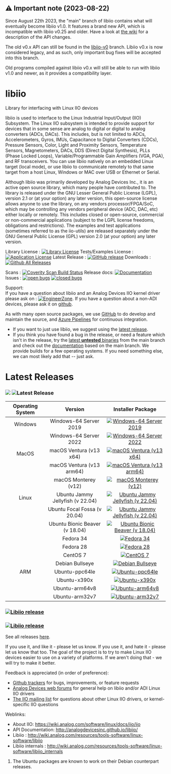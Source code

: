 ## :warning: Important note (2023-08-22)

Since August 22th 2023, the "main" branch of libiio contains what will eventually become libiio v1.0.
It features a brand new API, which is incompatible with libiio v0.25 and older.
Have a look at [the wiki](https://github.com/analogdevicesinc/libiio/wiki/libiio_0_to_1) for a description of the API changes.

The old v0.x API can still be found in the [libiio-v0](https://github.com/analogdevicesinc/libiio/tree/libiio-v0) branch.
Libiio v0.x is now considered legacy, and as such, only important bug fixes will be accepted into this branch.

Old programs compiled against libiio v0.x will still be able to run with libiio v1.0 and newer, as it provides a compatibility layer.

# libiio

Library for interfacing with Linux IIO devices

libiio is used to interface to the Linux Industrial Input/Output (IIO) Subsystem. The Linux IIO subsystem is intended to provide support for devices that in some sense are analog to digital or digital to analog converters (ADCs, DACs). This includes, but is not limited to ADCs, Accelerometers, Gyros, IMUs, Capacitance to Digital Converters (CDCs), Pressure Sensors, Color, Light and Proximity Sensors, Temperature Sensors, Magnetometers, DACs, DDS (Direct Digital Synthesis), PLLs (Phase Locked Loops), Variable/Programmable Gain Amplifiers (VGA, PGA), and RF transceivers. You can use libiio natively on an embedded Linux target (local mode), or use libiio to communicate remotely to that same target from a host Linux, Windows or MAC over USB or Ethernet or Serial.

Although libiio was primarily developed by Analog Devices Inc., it is an active open source library, which many people have contributed to. The library is released under the GNU Lesser General Public License (LGPL), version 2.1 or (at your option) any later version, this open-source license allows anyone to use the library, on any vendors processor/FPGA/SoC, which may be controlling any vendors peripheral device (ADC, DAC, etc) either locally or remotely. This includes closed or open-source, commercial or non-commercial applications (subject to the LGPL license freedoms, obligations and restrictions). The examples and test applications (sometimes referred to as the iio-utils) are released separately under the GNU General Public License (GPL) version 2.0 (at your option) any later version.

Library License : [![Library License](https://img.shields.io/badge/license-LGPL2+-blue.svg)](https://github.com/analogdevicesinc/libiio/blob/main/COPYING.txt)
Tests/Examples License : [![Application License](https://img.shields.io/badge/license-GPL2+-blue.svg)](https://github.com/analogdevicesinc/libiio/blob/main/COPYING_GPL.txt)
Latest Release : [![GitHub release](https://img.shields.io/github/release/analogdevicesinc/libiio.svg)](https://github.com/analogdevicesinc/libiio/releases/latest)
Downloads :  [![Github All Releases](https://img.shields.io/github/downloads/analogdevicesinc/libiio/total.svg)](https://github.com/analogdevicesinc/libiio/releases/latest)

Scans : [![Coverity Scan Build Status](https://img.shields.io/coverity/scan/4796.svg)](https://scan.coverity.com/projects/analogdevicesinc-libiio)
Release docs: [![Documentation](https://codedocs.xyz/analogdevicesinc/libiio.svg)](http://analogdevicesinc.github.io/libiio/)
Issues : [![open bugs](https://img.shields.io/github/issues/analogdevicesinc/libiio.svg)](https://github.com/analogdevicesinc/libiio/issues)
[![closed bugs](https://img.shields.io/github/issues-closed/analogdevicesinc/libiio.svg)](https://github.com/analogdevicesinc/libiio/issues?q=is%3Aissue+is%3Aclosed)

Support:<br>
If you have a question about libiio and an Analog Devices IIO kernel driver please ask on : [![EngineerZone](https://img.shields.io/badge/chat-on%20EngineerZone-blue.svg)](https://ez.analog.com/linux-device-drivers/linux-software-drivers). If you have a question about a non-ADI devices, please ask it on [github](https://github.com/analogdevicesinc/libiio/issues).

As with many open source packages, we use [GitHub](https://github.com/analogdevicesinc/libiio) to do develop and maintain the source, and [Azure Pipelines](https://azure.microsoft.com/en-gb/services/devops/pipelines/) for continuous integration.
  - If you want to just use libiio, we suggest using the [latest release](https://github.com/analogdevicesinc/libiio/releases/latest).
  - If you think you have found a bug in the release, or need a feature which isn't in the release, try the [latest **untested** binaries](README_DEVELOPERS.md) from the main branch and check out the [documentation](https://codedocs.xyz/analogdevicesinc/libiio/) based on the main branch. We provide builds for a few operating systems. If you need something else, we can most likely add that -- just ask.

# Latest Releases

### [![](https://img.shields.io/badge/Libiio%20Release-v0.26-green)](https://github.com/analogdevicesinc/libiio/releases/tag/v0.26) ![Latest Release](https://img.shields.io/badge/latest-green?style=flat&logo=github)

| Operating System | Version | Installer Package |
|:----------------:|:-------:|:-----------------:|
| Windows | Windows-64 Server 2019 | [![Windows-64 Server 2019](https://raw.githubusercontent.com/wiki/analogdevicesinc/libiio/img/win_box.png)](https://github.com/analogdevicesinc/libiio/releases/download/v0.26/libiio-0.26.ga0eca0d2-setup.exe) |
| | Windows-64 Server 2022 | [![Windows-64 Server 2022](https://raw.githubusercontent.com/wiki/analogdevicesinc/libiio/img/win_box.png)](https://github.com/analogdevicesinc/libiio/releases/download/v0.26/libiio-0.26.ga0eca0d2-setup.exe) |
| MacOS |  macOS Ventura (v13 x64) | [![macOS Ventura (v13 x64)](https://raw.githubusercontent.com/wiki/analogdevicesinc/libiio/img/osx_box.png)](https://github.com/analogdevicesinc/libiio/releases/download/v0.26/libiio-0.26.ga0eca0d-macOS-13-x64.pkg) |
| | macOS Ventura (v13 arm64) | [![macOS Ventura (v13 arm64)](https://raw.githubusercontent.com/wiki/analogdevicesinc/libiio/img/osx_box.png)](https://github.com/analogdevicesinc/libiio/releases/download/v0.26/libiio-0.26.ga0eca0d-macOS-13-arm64.pkg) |
| | macOS Monterey (v12) | [![macOS Monterey (v12)](https://raw.githubusercontent.com/wiki/analogdevicesinc/libiio/img/osx_box.png)](https://github.com/analogdevicesinc/libiio/releases/download/v0.26/libiio-0.26.ga0eca0d-macOS-12.pkg) |
| Linux | Ubuntu Jammy Jellyfish (v 22.04) | [![Ubuntu Jammy Jellyfish (v 22.04)](https://raw.githubusercontent.com/wiki/analogdevicesinc/libiio/img/deb.png)](https://github.com/analogdevicesinc/libiio/releases/download/v0.26/libiio-0.26.ga0eca0d-Linux-Ubuntu-22.04.deb) |
| | Ubuntu Focal Fossa (v 20.04) | [![Ubuntu Jammy Jellyfish (v 22.04)](https://raw.githubusercontent.com/wiki/analogdevicesinc/libiio/img/deb.png)](https://github.com/analogdevicesinc/libiio/releases/download/v0.26/libiio-0.26.ga0eca0d-Linux-Ubuntu-20.04.deb) |
| | Ubuntu Bionic Beaver (v 18.04) | [![Ubuntu Bionic Beaver (v 18.04)](https://raw.githubusercontent.com/wiki/analogdevicesinc/libiio/img/deb.png)](https://github.com/analogdevicesinc/libiio/releases/download/v0.26/libiio-0.26.ga0eca0d-Linux-Ubuntu-18.04.deb) |
| | Fedora 34 | [![Fedora 34](https://raw.githubusercontent.com/wiki/analogdevicesinc/libiio/img/rpm.png)](https://github.com/analogdevicesinc/libiio/releases/download/v0.26/libiio-0.26.ga0eca0d-Linux-Fedora-34.rpm) |
| | Fedora 28 | [![Fedora 28](https://raw.githubusercontent.com/wiki/analogdevicesinc/libiio/img/rpm.png)](https://github.com/analogdevicesinc/libiio/releases/download/v0.26/libiio-0.26.ga0eca0d-Linux-Fedora-28.rpm) |
| | CentOS 7 | [![CentOS 7](https://raw.githubusercontent.com/wiki/analogdevicesinc/libiio/img/rpm.png)](https://github.com/analogdevicesinc/libiio/releases/download/v0.26/libiio-0.26.ga0eca0d-Linux-CentOS-7.rpm) |
| | Debian Bullseye | [![Debian Bullseye](https://raw.githubusercontent.com/wiki/analogdevicesinc/libiio/img/deb.png)](https://github.com/analogdevicesinc/libiio/releases/download/v0.26/libiio-0.26.ga0eca0d-Linux-Debian-11.deb) |
| ARM | Ubuntu-ppc64le | [![Ubuntu-ppc64le](https://raw.githubusercontent.com/wiki/analogdevicesinc/libiio/img/deb.png)](https://github.com/analogdevicesinc/libiio/releases/download/v0.26/libiio-0.26.g-Ubuntu-ppc64le.deb) |
| | Ubuntu-x390x | [![Ubuntu-x390x](https://raw.githubusercontent.com/wiki/analogdevicesinc/libiio/img/deb.png)](https://github.com/analogdevicesinc/libiio/releases/download/v0.26/libiio-0.26.g-Ubuntu-x390x.deb) |
| | Ubuntu-arm64v8 | [![Ubuntu-arm64v8](https://raw.githubusercontent.com/wiki/analogdevicesinc/libiio/img/deb.png)](https://github.com/analogdevicesinc/libiio/releases/download/v0.26/libiio-0.26.g-Ubuntu-arm64v8.deb) |
| | Ubuntu-arm32v7 | [![Ubuntu-arm32v7](https://raw.githubusercontent.com/wiki/analogdevicesinc/libiio/img/deb.png)](https://github.com/analogdevicesinc/libiio/releases/download/v0.26/libiio-0.26.g-Ubuntu-arm32v7.deb) |

### [![Libiio release](https://img.shields.io/badge/Libiio%20Release-v0.25-blue)](https://github.com/analogdevicesinc/libiio/releases/tag/v0.25)
### [![Libiio release](https://img.shields.io/badge/Libiio%20Release-v0.24-blue)](https://github.com/analogdevicesinc/libiio/releases/tag/v0.24)

See all releases [here](https://github.com/analogdevicesinc/libiio/releases).

If you use it, and like it - please let us know. If you use it, and hate it - please let us know that too. The goal of the project is to try to make Linux IIO devices easier to use on a variety of platforms. If we aren't doing that - we will try to make it better.

Feedback is appreciated (in order of preference):

  * [Github trackers](https://github.com/analogdevicesinc/libiio/issues) for bugs, improvements, or feature requests
  * [Analog Devices web forums](https://ez.analog.com/community/linux-device-drivers/linux-software-drivers) for general help on libiio and/or ADI Linux IIO drivers
  * [The IIO mailing list](http://vger.kernel.org/vger-lists.html#linux-iio) for questions about other Linux IIO drivers, or kernel-specific IIO questions

Weblinks:
  * About IIO: https://wiki.analog.com/software/linux/docs/iio/iio
  * API Documentation: http://analogdevicesinc.github.io/libiio/
  * Libiio : http://wiki.analog.com/resources/tools-software/linux-software/libiio
  * Libiio internals : http://wiki.analog.com/resources/tools-software/linux-software/libiio_internals

1. The Ubuntu packages are known to work on their Debian counterpart releases.

